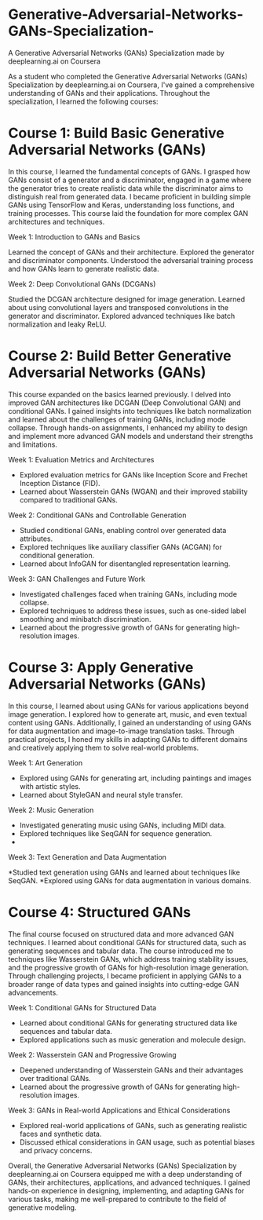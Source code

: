 # Generative-Adversarial-Networks-GANs-Specialization-
A Generative Adversarial Networks (GANs) Specialization made by deeplearning.ai on Coursera

As a student who completed the Generative Adversarial Networks (GANs) Specialization by deeplearning.ai on Coursera, I've gained a comprehensive understanding of GANs and their applications. Throughout the specialization, I learned the following courses:

# Course 1: Build Basic Generative Adversarial Networks (GANs)
In this course, I learned the fundamental concepts of GANs. I grasped how GANs consist of a generator and a discriminator, engaged in a game where the generator tries to create realistic data while the discriminator aims to distinguish real from generated data. I became proficient in building simple GANs using TensorFlow and Keras, understanding loss functions, and training processes. This course laid the foundation for more complex GAN architectures and techniques.

Week 1: Introduction to GANs and Basics

Learned the concept of GANs and their architecture.
Explored the generator and discriminator components.
Understood the adversarial training process and how GANs learn to generate realistic data.

Week 2: Deep Convolutional GANs (DCGANs)

Studied the DCGAN architecture designed for image generation.
Learned about using convolutional layers and transposed convolutions in the generator and discriminator.
Explored advanced techniques like batch normalization and leaky ReLU.

# Course 2: Build Better Generative Adversarial Networks (GANs)
This course expanded on the basics learned previously. I delved into improved GAN architectures like DCGAN (Deep Convolutional GAN) and conditional GANs. I gained insights into techniques like batch normalization and learned about the challenges of training GANs, including mode collapse. Through hands-on assignments, I enhanced my ability to design and implement more advanced GAN models and understand their strengths and limitations.

Week 1: Evaluation Metrics and Architectures

* Explored evaluation metrics for GANs like Inception Score and Frechet Inception Distance (FID).
* Learned about Wasserstein GANs (WGAN) and their improved stability compared to traditional GANs.

Week 2: Conditional GANs and Controllable Generation

* Studied conditional GANs, enabling control over generated data attributes.
* Explored techniques like auxiliary classifier GANs (ACGAN) for conditional generation.
* Learned about InfoGAN for disentangled representation learning.

Week 3:  GAN Challenges and Future Work

* Investigated challenges faced when training GANs, including mode collapse.
* Explored techniques to address these issues, such as one-sided label smoothing and minibatch discrimination.
* Learned about the progressive growth of GANs for generating high-resolution images.
  
# Course 3: Apply Generative Adversarial Networks (GANs)
In this course, I learned about using GANs for various applications beyond image generation. I explored how to generate art, music, and even textual content using GANs. Additionally, I gained an understanding of using GANs for data augmentation and image-to-image translation tasks. Through practical projects, I honed my skills in adapting GANs to different domains and creatively applying them to solve real-world problems.

Week 1: Art Generation

* Explored using GANs for generating art, including paintings and images with artistic styles.
* Learned about StyleGAN and neural style transfer.
  
Week 2: Music Generation

* Investigated generating music using GANs, including MIDI data.
* Explored techniques like SeqGAN for sequence generation.
* 
Week 3: Text Generation and Data Augmentation

*Studied text generation using GANs and learned about techniques like SeqGAN.
*Explored using GANs for data augmentation in various domains.

# Course 4: Structured GANs
The final course focused on structured data and more advanced GAN techniques. I learned about conditional GANs for structured data, such as generating sequences and tabular data. The course introduced me to techniques like Wasserstein GANs, which address training stability issues, and the progressive growth of GANs for high-resolution image generation. Through challenging projects, I became proficient in applying GANs to a broader range of data types and gained insights into cutting-edge GAN advancements.

Week 1: Conditional GANs for Structured Data

* Learned about conditional GANs for generating structured data like sequences and tabular data.
* Explored applications such as music generation and molecule design.
  
Week 2: Wasserstein GAN and Progressive Growing

* Deepened understanding of Wasserstein GANs and their advantages over traditional GANs.
* Learned about the progressive growth of GANs for generating high-resolution images.
  
Week 3: GANs in Real-world Applications and Ethical Considerations

* Explored real-world applications of GANs, such as generating realistic faces and synthetic data.
* Discussed ethical considerations in GAN usage, such as potential biases and privacy concerns.


Overall, the Generative Adversarial Networks (GANs) Specialization by deeplearning.ai on Coursera equipped me with a deep understanding of GANs, their architectures, applications, and advanced techniques. I gained hands-on experience in designing, implementing, and adapting GANs for various tasks, making me well-prepared to contribute to the field of generative modeling.
